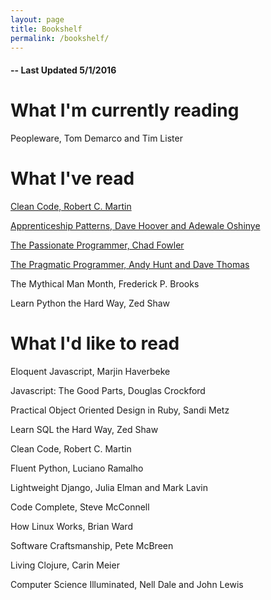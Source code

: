 ```yaml
---
layout: page
title: Bookshelf
permalink: /bookshelf/
---
```

<h4>-- Last Updated 5/1/2016</h4>


<h1> What I'm currently reading </h1>
Peopleware, Tom Demarco and Tim Lister

<h1> What I've read </h1>

[Clean Code, Robert C. Martin](http://andrewmpierce.io/2016/04/03/Clean-Code.html)

[Apprenticeship Patterns, Dave Hoover and Adewale Oshinye](http://andrewmpierce.io/2016/03/27/Apprenticeship-Patterns.html)

[The Passionate Programmer, Chad Fowler](http://andrewmpierce.io/2016/03/21/The-Passionate-Programmer.html)

[The Pragmatic Programmer, Andy Hunt and Dave Thomas](http://andrewmpierce.io/2015/11/29/The-Pragmatic-Programmer.html)

The Mythical Man Month, Frederick P. Brooks

Learn Python the Hard Way, Zed Shaw

<h1> What I'd like to read </h1>

Eloquent Javascript, Marjin Haverbeke

Javascript: The Good Parts, Douglas Crockford

Practical Object Oriented Design in Ruby, Sandi Metz

Learn SQL the Hard Way, Zed Shaw

Clean Code, Robert C. Martin

Fluent Python, Luciano Ramalho

Lightweight Django, Julia Elman and Mark Lavin

Code Complete, Steve McConnell

How Linux Works, Brian Ward

Software Craftsmanship, Pete McBreen

Living Clojure, Carin Meier

Computer Science Illuminated, Nell Dale and John Lewis
